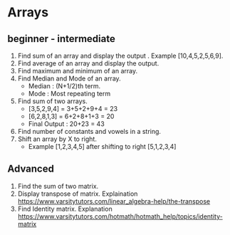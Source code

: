 # Arrays

## beginner - intermediate

1. Find sum of an array and display the output . Example [10,4,5,2,5,6,9].
2. Find average of an array and display the output.
3. Find maximum and minimum of an array.
4. Find Median and Mode of an array.
    - Median : (N+1/2)th term.
    - Mode : Most repeating term
5. Find sum of two arrays.
    - [3,5,2,9,4] = 3+5+2+9+4 = 23
    - [6,2,8,1,3] = 6+2+8+1+3 = 20
    - Final Output : 20+23 = 43
6. Find number of constants and vowels in a string.
7. Shift an array by X to right.
    - Example [1,2,3,4,5] after shifting to right [5,1,2,3,4]

## Advanced

1. Find the sum of two matrix.
1. Display transpose of matrix. Explaination https://www.varsitytutors.com/linear_algebra-help/the-transpose
1. Find Identity matrix. Explanation https://www.varsitytutors.com/hotmath/hotmath_help/topics/identity-matrix